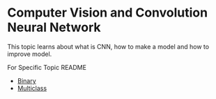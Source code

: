 # Computer Vision and Convolution Neural Network

This topic learns about what is CNN, how to make a model and how to improve model.

For Specific Topic README
* [Binary](https://github.com/UncleThree0402/LearningTensorFlow/tree/master/CVnCNN/Binary)
* [Multiclass](https://github.com/UncleThree0402/LearningTensorFlow/tree/master/CVnCNN/Multiclass)